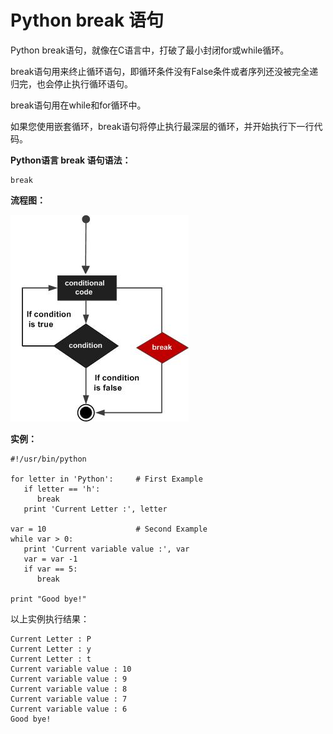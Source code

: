 
# Python break 语句

Python break语句，就像在C语言中，打破了最小封闭for或while循环。

break语句用来终止循环语句，即循环条件没有False条件或者序列还没被完全递归完，也会停止执行循环语句。

break语句用在while和for循环中。

如果您使用嵌套循环，break语句将停止执行最深层的循环，并开始执行下一行代码。

**Python语言 break 语句语法：**

```
break

```

**流程图：**

![cpp_break_statement](../img/cpp_break_statement.jpg)

**实例：**

```
#!/usr/bin/python

for letter in 'Python':     # First Example
   if letter == 'h':
      break
   print 'Current Letter :', letter

var = 10                    # Second Example
while var > 0:              
   print 'Current variable value :', var
   var = var -1
   if var == 5:
      break

print "Good bye!"

```

以上实例执行结果：

```
Current Letter : P
Current Letter : y
Current Letter : t
Current variable value : 10
Current variable value : 9
Current variable value : 8
Current variable value : 7
Current variable value : 6
Good bye!

```

